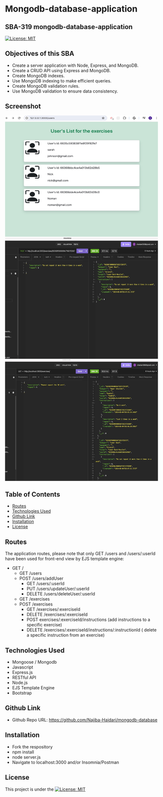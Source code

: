 # Mongodb-database-application
## SBA-319 mongodb-database-application

[![License: MIT](https://img.shields.io/badge/License-MIT-yellow.svg)](https://opensource.org/licenses/MIT)

## Objectives of this SBA
- Create a server application with Node, Express, and MongoDB.
- Create a CRUD API using Express and MongoDB.
- Create MongoDB indexes.
- Use MongoDB indexing to make efficient queries.
- Create MongoDB validation rules.
- Use MongoDB validation to ensure data consistency.

## Screenshot

<p align="center">
  <img src="./public/images/screenshot1.jpg" alt="screenshot" width="700" height="400" />
  <img src="./public/images/screenshot2.jpg" alt="screenshot" width="700" height="400" />
  <img src="./public/images/screenshot3.jpg" alt="screenshot" width="700" height="400" />
</p>

## Table of Contents

- [Routes](#routes)
- [Technologies Used](#technologies-used)
- [Github Link](#github-link)
- [Installation](#installation)
- [License](#license)

## Routes
The application routes, please note that only GET /users and /users/:userId have been used for front-end view by EJS template engine: 

* GET /
    * GET /users
    * POST /users/addUser
        * GET /users/:userId
        * PUT /users/updateUser/:userId
        * DELETE /users/deleteUser/:userId
    * GET /exercises
    * POST /exercises
        * GET /exercises/:exerciseId
        * DELETE /exercises/:exerciseId
        * POST exercises/:exerciseId/instructions (add instructions to a specific exercise)
        * DELETE /exercises/:exerciseId/instructions/:instructionId ( delete a specific instruction from an exercise)

## Technologies Used
- Mongoose / Mongodb
- Javascript 
- Express.js
- RESTful API
- Node.js
- EJS Template Engine
- Bootstrap

## Github Link

- Github Repo URL: https://github.com/Najiba-Haidari/mongodb-database

## Installation
- Fork the respository
- npm install
- node server.js
- Navigate to localhost:3000 and/or Insomnia/Postman

## License

This project is under the [![License: MIT](https://img.shields.io/badge/License-MIT-yellow.svg)](https://opensource.org/licenses/MIT)


